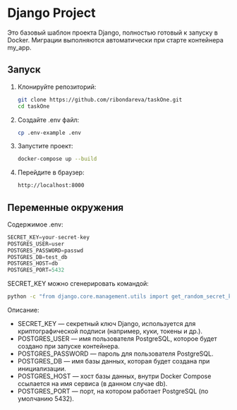 # Django Project

Это базовый шаблон проекта Django, полностью готовый к запуску в Docker. Миграции выполняются автоматически при старте контейнера my_app.

## Запуск
1. Клонируйте репозиторий:
   ```bash
   git clone https://github.com/ribondareva/taskOne.git
   cd taskOne
   ```
2. Создайте .env файл:
   ```bash
   cp .env-example .env
   ```
3. Запустите проект:
   ```bash
   docker-compose up --build
   ```
4. Перейдите в браузер:
   ```bash
   http://localhost:8000
   ```
##  Переменные окружения
Содержимое .env:
```python
SECRET_KEY=your-secret-key
POSTGRES_USER=user
POSTGRES_PASSWORD=passwd
POSTGRES_DB=test_db
POSTGRES_HOST=db
POSTGRES_PORT=5432
```
SECRET_KEY можно сгенерировать командой:
```bash
python -c "from django.core.management.utils import get_random_secret_key; print(get_random_secret_key())"
```
Описание:
* SECRET_KEY — секретный ключ Django, используется для криптографической подписи (например, куки, токены и др.).
* POSTGRES_USER — имя пользователя PostgreSQL, которое будет создано при запуске контейнера.
* POSTGRES_PASSWORD — пароль для пользователя PostgreSQL.
* POSTGRES_DB — имя базы данных, которая будет создана при инициализации.
* POSTGRES_HOST — хост базы данных, внутри Docker Compose ссылается на имя сервиса (в данном случае db).
* POSTGRES_PORT — порт, на котором работает PostgreSQL (по умолчанию 5432).

  
